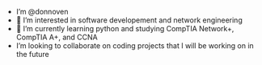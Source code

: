 -  I’m @donnoven
- 👀 I’m interested in software developement and network engineering
- 🌱 I’m currently learning python and studying CompTIA Network+, CompTIA A+, and CCNA
-  I’m looking to collaborate on coding projects that I will be working on in the future

<!---
donnoven/donnoven is a ✨ special ✨ repository because its `README.md` (this file) appears on your GitHub profile.
You can click the Preview link to take a look at your changes.
--->
